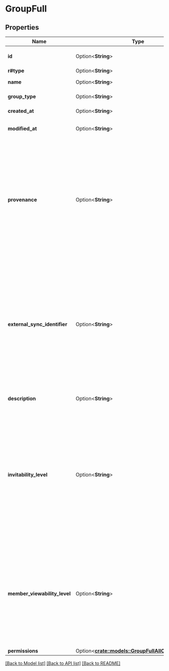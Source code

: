 # GroupFull

## Properties

Name | Type | Description | Notes
------------ | ------------- | ------------- | -------------
**id** | Option<**String**> | The unique identifier for this object | [optional]
**r#type** | Option<**String**> | `group` | [optional]
**name** | Option<**String**> | The name of the group | [optional]
**group_type** | Option<**String**> | The type of the group. | [optional]
**created_at** | Option<**String**> | When the group object was created | [optional]
**modified_at** | Option<**String**> | When the group object was last modified | [optional]
**provenance** | Option<**String**> | Keeps track of which external source this group is coming from (e.g. \"Active Directory\", \"Google Groups\", \"Facebook Groups\").  Setting this will also prevent Box users from editing the group name and its members directly via the Box web application. This is desirable for one-way syncing of groups. | [optional]
**external_sync_identifier** | Option<**String**> | An arbitrary identifier that can be used by external group sync tools to link this Box Group to an external group. Example values of this field could be an Active Directory Object ID or a Google Group ID.  We recommend you use of this field in order to avoid issues when group names are updated in either Box or external systems. | [optional]
**description** | Option<**String**> | Human readable description of the group. | [optional]
**invitability_level** | Option<**String**> | Specifies who can invite the group to collaborate on items.  When set to `admins_only` the enterprise admin, co-admins, and the group's admin can invite the group.  When set to `admins_and_members` all the admins listed above and group members can invite the group.  When set to `all_managed_users` all managed users in the enterprise can invite the group. | [optional]
**member_viewability_level** | Option<**String**> | Specifies who can view the members of the group (Get Memberships for Group).  * `admins_only` - the enterprise admin, co-admins, group's   group admin * `admins_and_members` - all admins and group members * `all_managed_users` - all managed users in the   enterprise | [optional]
**permissions** | Option<[**crate::models::GroupFullAllOfPermissions**](Group__Full_allOf_permissions.md)> |  | [optional]

[[Back to Model list]](../README.md#documentation-for-models) [[Back to API list]](../README.md#documentation-for-api-endpoints) [[Back to README]](../README.md)


